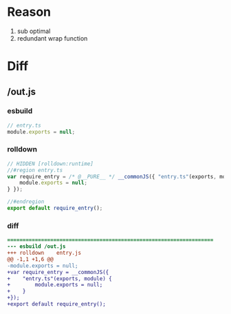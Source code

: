 # Reason
1. sub optimal
2. redundant wrap function
# Diff
## /out.js
### esbuild
```js
// entry.ts
module.exports = null;
```
### rolldown
```js
// HIDDEN [rolldown:runtime]
//#region entry.ts
var require_entry = /* @__PURE__ */ __commonJS({ "entry.ts"(exports, module) {
	module.exports = null;
} });

//#endregion
export default require_entry();

```
### diff
```diff
===================================================================
--- esbuild	/out.js
+++ rolldown	entry.js
@@ -1,1 +1,6 @@
-module.exports = null;
+var require_entry = __commonJS({
+    "entry.ts"(exports, module) {
+        module.exports = null;
+    }
+});
+export default require_entry();

```